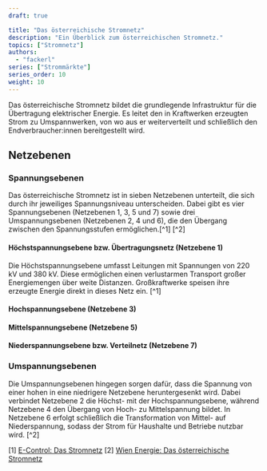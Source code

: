 ```yaml
---
draft: true

title: "Das österreichische Stromnetz"
description: "Ein Überblick zum österreichischen Stromnetz."
topics: ["Stromnetz"]
authors:
  - "fackerl"
series: ["Strommärkte"]
series_order: 10
weight: 10
---
```


Das österreichische Stromnetz bildet die grundlegende Infrastruktur für die Übertragung elektrischer Energie. Es leitet den in Kraftwerken erzeugten Strom zu Umspannwerken, von wo aus er weiterverteilt und schließlich den Endverbraucher:innen bereitgestellt wird.

## Netzebenen
<!-- evtl. Bild von der APG -->
### Spannungsebenen

Das österreichische Stromnetz ist in sieben Netzebenen unterteilt, die sich durch ihr jeweiliges Spannungsniveau unterscheiden. Dabei gibt es vier Spannungsebenen (Netzebenen 1, 3, 5 und 7) sowie drei Umspannungsebenen (Netzebenen 2, 4 und 6), die den Übergang zwischen den Spannungsstufen ermöglichen.[^1] [^2]

#### Höchstspannungsebene bzw. Übertragungsnetz (Netzebene 1)

Die Höchstspannungsebene umfasst Leitungen mit Spannungen von 220 kV und 380 kV. Diese ermöglichen einen verlustarmen Transport großer Energiemengen über weite Distanzen. Großkraftwerke speisen ihre erzeugte Energie direkt in dieses Netz ein. [^1]

#### Hochspannungsebene (Netzebene 3)

#### Mittelspannungsebene (Netzebene 5)

#### Niederspannungsebene bzw. Verteilnetz (Netzebene 7)

### Umspannungsebenen

Die Umspannungsebenen hingegen sorgen dafür, dass die Spannung von einer hohen in eine niedrigere Netzebene heruntergesenkt wird. Dabei verbindet Netzebene 2 die Höchst- mit der Hochspannungsebene, während Netzebene 4 den Übergang von Hoch- zu Mittelspannung bildet. In Netzebene 6 erfolgt schließlich die Transformation von Mittel- auf Niederspannung, sodass der Strom für Haushalte und Betriebe nutzbar wird. [^2]

[1] [E-Control: Das Stromnetz](https://www.e-control.at/konsumenten/das-stromnetz)
[2] [Wien Energie: Das österreichische Stromnetz](https://positionen.wienenergie.at/wissenshub/einfach-erklaert/rund-um-die-energiewende/oesterreichisches-stromnetz/)
